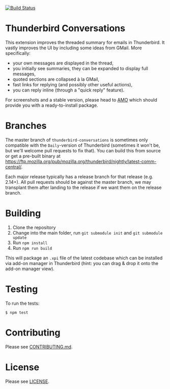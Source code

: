 [![Build Status](https://travis-ci.org/protz/thunderbird-conversations.svg?branch=master)](https://travis-ci.org/protz/thunderbird-conversations)

Thunderbird Conversations
=========================

This extension improves the threaded summary for emails in Thunderbird. It
vastly improves the UI by including some ideas from GMail. More specifically:

* your own messages are displayed in the thread,
* you initially see summaries, they can be expanded to display full messages,
* quoted sections are collapsed à la GMail,
* fast links for replying (and possibly other useful actions),
* you can reply inline (through a "quick reply" feature).

For screenshots and a stable version, please head to
[AMO](https://addons.thunderbird.net/thunderbird/addon/gmail-conversation-view/) which should
provide you with a ready-to-install package.

Branches
========

The master branch of `thunderbird-conversations` is sometimes only compatible with the `Daily`-version of Thunderbird (sometimes it won't be, but we'll welcome pull requests to fix that). You can build this from source or get a pre-built binary at https://ftp.mozilla.org/pub/mozilla.org/thunderbird/nightly/latest-comm-central/.

Each major release typically has a release branch for that release (e.g. 2.14+). All pull requests should be against the master branch, we may transplant them after landing to the release if we want them on the release branch.

Building
========

1. Clone the repository
2. Change into the main folder, run `git submodule init` and `git submodule update`
3. Run `npm install`
4. Run `npm run build`

This will package an `.xpi` file of the latest codebase which can be installed via add-on manager in Thunderbird (hint: you can drag & drop it onto the add-on manager view).

Testing
=======

To run the tests:

```
$ npm test
```

Contributing
============

Please see [CONTRIBUTING.md](CONTRIBUTING.md).

License
=======

Please see [LICENSE](LICENSE).
